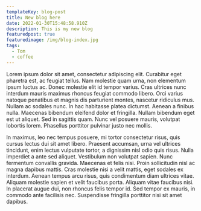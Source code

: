 ```yaml
---
templateKey: blog-post
title: New blog here
date: 2022-01-30T15:48:58.910Z
description: This is my new blog
featuredpost: true
featuredimage: /img/blog-index.jpg
tags:
  - Tom
  - coffee
---
```

<!--StartFragment-->

Lorem ipsum dolor sit amet, consectetur adipiscing elit. Curabitur eget pharetra est, ac feugiat tellus. Nam molestie quam urna, non elementum ipsum luctus ac. Donec molestie elit id tempor varius. Cras ultrices nunc interdum mauris maximus rhoncus feugiat commodo libero. Orci varius natoque penatibus et magnis dis parturient montes, nascetur ridiculus mus. Nullam ac sodales nunc. In hac habitasse platea dictumst. Aenean a finibus nulla. Maecenas bibendum eleifend dolor et fringilla. Nullam bibendum eget est ut aliquet. Sed in sagittis quam. Nunc vel posuere mauris, volutpat lobortis lorem. Phasellus porttitor pulvinar justo nec mollis.

In maximus, leo nec tempus posuere, mi tortor consectetur risus, quis cursus lectus dui sit amet libero. Praesent accumsan, urna vel ultrices tincidunt, enim lectus vulputate tortor, a dignissim nisl odio quis risus. Nulla imperdiet a ante sed aliquet. Vestibulum non volutpat sapien. Nunc fermentum convallis gravida. Maecenas et felis nisi. Proin sollicitudin nisl ac magna dapibus mattis. Cras molestie nisi a velit mattis, eget sodales ex interdum. Aenean tempus arcu risus, quis condimentum diam ultrices vitae. Aliquam molestie sapien et velit faucibus porta. Aliquam vitae faucibus nisi. In placerat augue dui, non rhoncus felis tempor id. Sed tempor ex mauris, in commodo ante facilisis nec. Suspendisse fringilla porttitor nisi sit amet dapibus.

<!--EndFragment-->